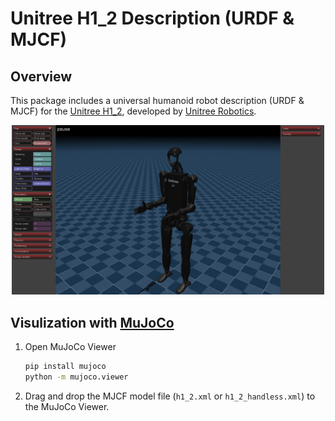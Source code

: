 # Unitree H1_2 Description (URDF & MJCF)

## Overview

This package includes a universal humanoid robot description (URDF & MJCF) for the [Unitree H1_2](https://www.unitree.com/h1), developed by [Unitree Robotics](https://www.unitree.com/).

<p align="center">
  <img src="h1_2.png" width="500"/>
</p>

## Visulization with [MuJoCo](https://github.com/google-deepmind/mujoco)

1. Open MuJoCo Viewer

   ```bash
   pip install mujoco
   python -m mujoco.viewer
   ```

2. Drag and drop the MJCF model file (`h1_2.xml` or `h1_2_handless.xml`) to the MuJoCo Viewer.

